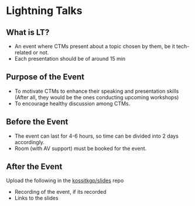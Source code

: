 # Lightning Talks

## What is LT?
- An event where CTMs present about a topic chosen by them, be it tech-related or not.
- Each presentation should be of around 15 min

## Purpose of the Event
- To motivate CTMs to enhance their speaking and presentation skills (After all, they would be the ones conducting upcoming workshops)
- To encourage healthy discussion among CTMs.

## Before the Event
- The event can last for 4-6 hours, so time can be divided into 2 days accordingly.
- Room (with AV support) must be booked for the event.

## After the Event
Upload the following in the [kossitkgp/slides](https://github.com/kossiitkgp/slides) repo
- Recording of the event, if its recorded
- Links to the slides